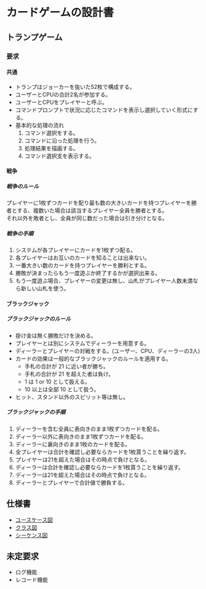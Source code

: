# カードゲームの設計書

## トランプゲーム

### 要求

#### 共通

- トランプはジョーカーを抜いた52枚で構成する。
- ユーザーとCPUの合計2名が参加する。
- ユーザーとCPUをプレイヤーと呼ぶ。
- コマンドプロンプトで状況に応じたコマンドを表示し選択していく形式にする。
- 基本的な処理の流れ
  1. コマンド選択をする。
  2. コマンドに沿った処理を行う。
  3. 処理結果を描画する。
  4. コマンド選択支を表示する。

#### 戦争

##### 戦争のルール

プレイヤーに1枚ずつカードを配り最も数の大きいカードを持つプレイヤーを勝者とする、複数いた場合は該当するプレイヤー全員を勝者とする。  
それ以外を敗者とし、全員が同じ数だった場合は引き分けとなる。

##### 戦争の手順

1. システムが各プレイヤーにカードを1枚ずつ配る。
2. 各プレイヤーはお互いのカードを知ることは出来ない。
3. 一番大きい数のカードを持つプレイヤーを勝利とする。
4. 勝敗が決まったらもう一度遊ぶか終了するかが選択出来る。
5. もう一度遊ぶ場合、プレイヤーの変更は無し、山札がプレイヤー人数未満なら新しい山札を使う。

#### ブラックジャック

##### ブラックジャックのルール

- 掛け金は無く勝敗だけを決める。
- プレイヤーとは別にシステムでディーラーを用意する。
- ディーラーとプレイヤーの対戦をする。(ユーザー、CPU、ディーラーの3人)
- カードの効果は一般的なブラックジャックのルールを適用する。
  - 手札の合計が 21 に近い者が勝ち。
  - 手札の合計が 21 を超えた者は負け。
  - 1 は 1 or 10 として扱える。
  - 10 以上は全部 10 として扱う。
- ヒット、スタンド以外のスピリット等は無し。

##### ブラックジャックの手順

1. ディーラーを含む全員に表向きのまま1枚ずつカードを配る。
2. ディーラー以外に表向きのまま1枚ずつカードを配る。
3. ディーラーに裏向きのまま1枚のカードを配る。
4. 全プレイヤーは合計を確認し必要ならカードを1枚貰うことを繰り返す。
5. プレイヤーは21を超えた場合はその時点で負けとなる。
6. ディーラーは合計を確認し必要ならカードを1枚貰うことを繰り返す。
7. ディーラーは21を超えた場合はその時点で負けとなる。
8. ディーラーとプレイヤーで合計値で勝負する。

## 仕様書

- [ユースケース図](design/usecase.md)
- [クラス図](design/class.md)
- [シーケンス図](design/sequence.md)

## 未定要求

- ログ機能
- レコード機能
